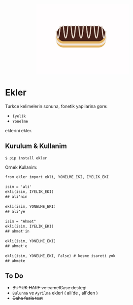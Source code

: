 <p align="center">
<img src="ekler.jpg" width="300">
</p>

# Ekler
Turkce kelimelerin sonuna, fonetik yapilarina gore:

- `Iyelik` 
- `Yonelme`

eklerini ekler. 

## Kurulum & Kullanim 

    $ pip install ekler

Ornek Kullanim:

    from ekler import ekli, YONELME_EKI, IYELIK_EKI

    isim = 'ali'
    ekli(isim, IYELIK_EKI)
    ## ali'nin

    ekli(isim, YONELME_EKI)
    ## ali'ye

    isim = "Ahmet"
    ekli(isim, IYELIK_EKI)
    ## ahmet'in

    ekli(isim, YONELME_EKI)
    ## ahmet'e

    ekli(isim, YONELME_EKI, False) # kesme isareti yok
    ## ahmete



## To Do

- ~~BUYUK HARF ve camelCase destegi~~
- `Bulunma` ve `Ayrilma` ekleri ( ali'de , ali'den )
- ~~Daha fazla test~~
